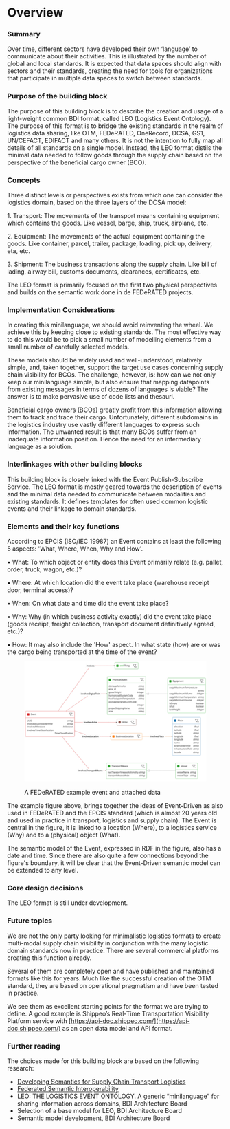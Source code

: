 # Overview

### Summary

Over time, different sectors have developed their own ‘language’ to communicate about their activities. This is illustrated by the number of global and local standards. It is expected that data spaces should align with sectors and their standards, creating the need for tools for organizations that participate in multiple data spaces to switch between standards.

### Purpose of the building block

The purpose of this building block is to describe the creation and usage of a light-weight common BDI format, called LEO (Logistics Event Ontology). The purpose of this format is to bridge the existing standards in the realm of logistics data sharing, like OTM, FEDeRATED, OneRecord, DCSA, GS1, UN/CEFACT, EDIFACT and many others. It is not the intention to fully map all details of all standards on a single model. Instead, the LEO format distils the minimal data needed to follow goods through the supply chain based on the perspective of the beneficial cargo owner (BCO).

### Concepts

Three distinct levels or perspectives exists from which one can consider the logistics domain, based on the three layers of the DCSA model:

1\. Transport: The movements of the transport means containing equipment which contains the goods. Like vessel, barge, ship, truck, airplane, etc.

2\. Equipment: The movements of the actual equipment containing the goods. Like container, parcel, trailer, package, loading, pick up, delivery, eta, etc.

3\. Shipment: The business transactions along the supply chain. Like bill of lading, airway bill, customs documents, clearances, certificates, etc.

The LEO format is primarily focused on the first two physical perspectives and builds on the semantic work done in de FEDeRATED projects.

### Implementation Considerations

In creating this minilanguage, we should avoid reinventing the wheel. We achieve this by keeping close to existing standards. The most effective way to do this would be to pick a small number of modelling elements from a small number of carefully selected models.

These models should be widely used and well-understood, relatively simple, and, taken together, support the target use cases concerning supply chain visibility for BCOs. The challenge, however, is: how can we not only keep our minilanguage simple, but also ensure that mapping datapoints from existing messages in terms of dozens of languages is viable? The answer is to make pervasive use of code lists and thesauri.

Beneficial cargo owners (BCOs) greatly profit from this information allowing them to track and trace their cargo. Unfortunately, different subdomains in the logistics industry use vastly different languages to express such information. The unwanted result is that many BCOs suffer from an inadequate information position. Hence the need for an intermediary language as a solution.

### Interlinkages with other building blocks

This building block is closely linked with the Event Publish-Subscribe Service. The LEO format is mostly geared towards the description of events and the minimal data needed to communicate between modalities and existing standards. It defines templates for often used common logistic events and their linkage to domain standards.

### Elements and their key functions

According to EPCIS (ISO/IEC 19987) an Event contains at least the following 5 aspects: 'What, Where, When, Why and How'.

• What: To which object or entity does this Event primarily relate (e.g. pallet, order, truck, wagon, etc.)?

• Where: At which location did the event take place (warehouse receipt door, terminal access)?

• When: On what date and time did the event take place?

• Why: Why (in which business activity exactly) did the event take place (goods receipt, freight collection, transport document definitively agreed, etc.)?

• How: It may also include the 'How' aspect. In what state (how) are or was the cargo being transported at the time of the event?

<figure><img src="../../.gitbook/assets/image (1).png" alt=""><figcaption><p>A FEDeRATED example event and attached data</p></figcaption></figure>

The example figure above, brings together the ideas of Event-Driven as also used in FEDeRATED and the EPCIS standard (which is almost 20 years old and used in practice in transport, logistics and supply chain). The Event is central in the figure, it is linked to a location (Where), to a logistics service (Why) and to a (physical) object (What).

The semantic model of the Event, expressed in RDF in the figure, also has a date and time. Since there are also quite a few connections beyond the figure's boundary, it will be clear that the Event-Driven semantic model can be extended to any level.

### Core design decisions

The LEO format is still under development.

### Future topics

We are not the only party looking for minimalistic logistics formats to create multi-modal supply chain visibility in conjunction with the many logistic domain standards now in practice. There are several commercial platforms creating this function already.

Several of them are completely open and have published and maintained formats like this for years. Much like the successful creation of the OTM standard, they are based on operational pragmatism and have been tested in practice.

We see them as excellent starting points for the format we are trying to define. A good example is Shippeo’s Real-Time Transportation Visibility Platform service with [https://api-doc.shippeo.com/](https://api-doc.shippeo.com/) as an open data model and API format.

### Further reading

The choices made for this building block are based on the following research:

* [Developing Semantics for Supply Chain Transport Logistics](https://bdinetwork.org/wp-content/uploads/2024/01/2024-BDI-Developing-Semantics-for-Supply-Chain-Transport-Logistics.pdf)
* [Federated Semantic Interoperability](https://www.federatedplatforms.eu/index.php/federated-semantic-interoperability)
* LEO: THE LOGISTICS EVENT ONTOLOGY. A generic “minilanguage” for sharing information across domains, BDI Architecture Board
* Selection of a base model for LEO, BDI Architecture Board
* Semantic model development, BDI Architecture Board
